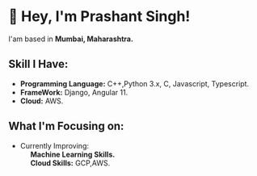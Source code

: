# :wave: Hey, I'm Prashant Singh! 

I'am based in <strong>Mumbai, Maharashtra.</strong>

## Skill I Have:
- <strong>Programming Language:</strong> C++,Python 3.x, C, Javascript, Typescript.
- <strong>FrameWork:</strong> Django, Angular 11.
- <strong>Cloud:</strong> AWS.

## What I'm Focusing on:

- Currently Improving:<br>
&nbsp;&nbsp;&nbsp;&nbsp; <strong>Machine Learning Skills.</strong><br>
&nbsp;&nbsp;&nbsp;&nbsp; <strong>Cloud Skills:</strong> GCP,AWS. <br> 




<!---
sprashant433/sprashant433 is a ✨ special ✨ repository because its `README.md` (this file) appears on your GitHub profile.
You can click the Preview link to take a look at your changes.
--->
